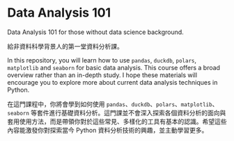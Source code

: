 # Data Analysis 101
Data Analysis 101 for those without data science background.

給非資料科學背景人的第一堂資料分析課。

In this repository, you will learn how to use `pandas`, `duckdb`, `polars`, `matplotlib` and `seaborn` for basic data analysis. This course offers a broad overview rather than an in-depth study. I hope these materials will encourage you to explore more about current data analysis techniques in Python.

在這門課程中，你將會學到如何使用 `pandas`、`duckdb`、`polars`、`matplotlib`、`seaborn` 等套件進行基礎資料分析。這門課並不會深入探索各個資料分析的面向與套用使用方法，而是帶領你對於這些常見、多樣化的工具有基本的認識。希望這些內容能激發你對探索當今 Python 資料分析技術的興趣，並主動學習更多。
